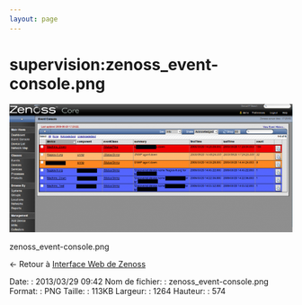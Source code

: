 ```yaml
---
layout: page
---
```


supervision:zenoss\_event-console.png
=====================================

[![zenoss\_event-console.png](../../assets/media/supervision/zenoss_event-console.png@cache=&w=900&h=408 "zenoss_event-console.png")](../../assets/media/supervision/zenoss_event-console.png@cache= "Afficher le fichier original")

zenoss\_event-console.png

← Retour à [Interface Web de
Zenoss](../../zenoss/zenoss-interface.html "zenoss:zenoss-interface")

Date:
:   2013/03/29 09:42
Nom de fichier:
:   zenoss\_event-console.png
Format:
:   PNG
Taille:
:   113KB
Largeur:
:   1264
Hauteur:
:   574

